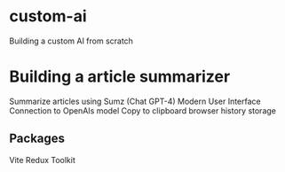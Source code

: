# custom-ai
Building a custom AI from scratch

# Building a article summarizer
Summarize articles using Sumz (Chat GPT-4)
Modern User Interface
Connection to OpenAIs model
Copy to clipboard
browser history storage

## Packages
Vite
Redux Toolkit
